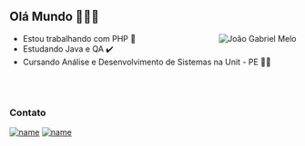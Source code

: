 ## Olá Mundo 👋:technologist:

  <img src="https://github-readme-stats.vercel.app/api?username=joaogrbm&show_icons=true&theme=react&count_private=true&include_all_commits=true" alt="João Gabriel Melo" align="right" />

- Estou trabalhando com PHP :elephant: 
- Estudando Java e QA :heavy_check_mark:
- Cursando Análise e Desenvolvimento de Sistemas na Unit - PE :student:

<br/>
<br/>


### Contato

[![name](https://img.shields.io/badge/LinkedIn-0077B5?style=for-the-badge&logo=linkedin&logoColor=white)](https://www.linkedin.com/in/jo%C3%A3o-gabriel-melo-001/)
[![name](https://img.shields.io/badge/Gmail-D14836?style=for-the-badge&logo=gmail&logoColor=white)](mailto:joaomeloswe@gmail.com)
